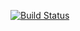 [![Build Status](https://secure.travis-ci.org/realityforge/chef-dbt.png?branch=master)](http://travis-ci.org/realityforge/chef-dbt)
